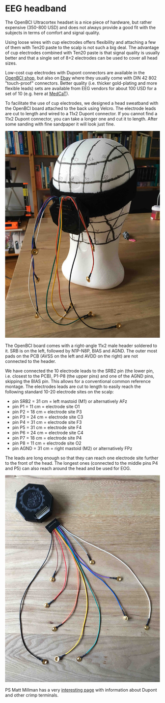 # EEG headband

The OpenBCI Ultracortex headset is a nice piece of hardware, but rather expensive (350-800 USD) and does not always provide a good fit with the subjects in terms of comfort and signal quality.

Using loose wires with cup electrodes offers flexibility and attaching a few of them with Ten20 paste to the scalp is not such a big deal. The advantage of cup electrodes combined with Ten20 paste is that signal quality is usually better and that a single set of 8+2 electrodes can be used to cover all head sizes.

Low-cost cup electrodes with Dupont connectors are available in the [OpenBCI shop](https://shop.openbci.com/collections/frontpage/products/openbci-gold-cup-electrodes), but also on [Ebay](https://www.ebay.com/itm/201515562354) where they usually come with DIN 42 802 "touch-proof" connectors. Better quality (i.e. thicker gold-plating and more flexible leads) sets are available from EEG vendors for about 100 USD for a set of 10 (e.g. here at [MedCaT](http://medcat.nl/supplies/EEGelec.htm)).

To facilitate the use of cup electrodes, we designed a head sweatband with the OpenBCI board attached to the back using Velcro. The electrode leads are cut to length and wired to a 11x2 Dupont connector. If you cannot find a 11x2 Dupont connector, you can take a longer one and cut it to length. After some sanding with fine sandpaper it will look just fine.

![headband on styrofoam head](headband_styrofoam.jpg)

The OpenBCI board comes with a right-angle 11x2 male header soldered to it. SRB is on the left, followed by N1P-N8P, BIAS and AGND. The outer most pads on the PCB (AVSS on the left and AVDD on the right) are not connected to the header.

We have connected the 10 electrode leads to the SRB2 pin (the lower pin, i.e. closest to the PCB), P1-P8 (the upper pins) and one of the AGND pins, skipping the BIAS pin. This allows for a conventional common reference montage. The electrodes leads are cut to length to easily reach the following standard 10-20 electrode sites on the scalp:

- pin SRB2 = 31 cm = left mastoid (M1) or alternatively AFz
- pin P1 = 11 cm = electrode site O1
- pin P2 = 18 cm = electrode site P3
- pin P3 = 24 cm = electrode site C3
- pin P4 = 31 cm = electrode site F3
- pin P5 = 31 cm = electrode site F4
- pin P6 = 24 cm = electrode site C4
- pin P7 = 18 cm = electrode site P4
- pin P8 = 11 cm = electrode site O2
- pin AGND = 31 cm = right mastoid (M2) or alternatively FPz

The leads are long enough so that they can reach one electrode site further to the front of the head. The longest ones (connected to the middle pins P4 and P5) can also reach around the head and be used for EOG.

![headband leads](headband_leads.jpg)

PS Matt Millman has a very [interesting page](http://tech.mattmillman.com/info/crimpconnectors/#solder) with information about Dupont and other crimp terminals.
